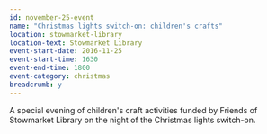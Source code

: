 ```yaml
---
id: november-25-event
name: "Christmas lights switch-on: children's crafts"
location: stowmarket-library
location-text: Stowmarket Library
event-start-date: 2016-11-25
event-start-time: 1630
event-end-time: 1800
event-category: christmas
breadcrumb: y
---
```

A special evening of children's craft activities funded by Friends of Stowmarket Library on the night of the Christmas lights switch-on.
